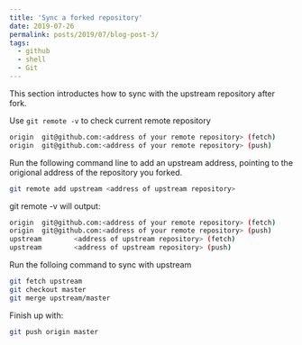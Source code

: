 ```yaml
---
title: 'Sync a forked repository'
date: 2019-07-26
permalink: posts/2019/07/blog-post-3/
tags:
  - github
  - shell
  - Git
---
```


This section introductes how to sync with the upstream repository after fork.

Use `git remote -v` to check current remote repository

```bash
origin  git@github.com:<address of your remote repository> (fetch)
origin  git@github.com:<address of your remote repository> (push)
```

Run the following command line to add an upstream address, pointing to the origional address of the repository you forked.

```bash
git remote add upstream <address of upstream repository>
```

git remote -v will output:

```bash
origin  git@github.com:<address of your remote repository> (fetch)
origin  git@github.com:<address of your remote repository> (push)
upstream        <address of upstream repository> (fetch)
upstream        <address of upstream repository> (push)
```

Run the folloing command to sync with upstream

```bash
git fetch upstream
git checkout master
git merge upstream/master
```

Finish up with:

```bash
git push origin master
```
